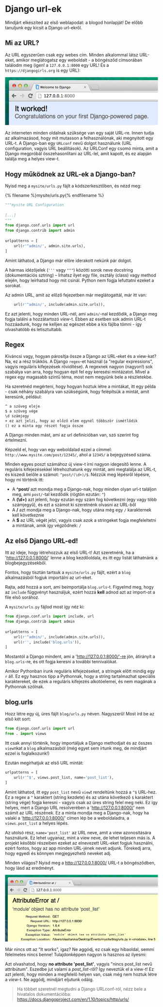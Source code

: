 # Django url-ek

Mindjárt elkészíted az első weblapodat: a blogod honlapját! De előbb tanuljunk egy kicsit a Django url-ekről.

## Mi az URL?

Az URL egyszerűen csak egy webes cím. Minden alkalommal látsz URL-eket, amikor meglátogatsz egy weboldalt - a böngésződ címsorában találodm meg (igen! a `127.0.0.1:8000` egy URL! És a `https://djangogirls.org` is egy URL):

![Url][1]

 [1]: images/url.png

Az interneten minden oldalnak szüksége van egy saját URL-re. Innen tudja az alkalmazásod, hogy mit mutasson a felhasználónak, aki megnyitott egy URL-t. A Django-ban egy `URLconf` nevű dolgot használunk (URL configuration, vagyis URL beállítások). Az URLConf egy csomó minta, amit a Django megpróbál összehasonlítani az URL-lel, amit kapott, és ez alapján találja meg a helyes view-t.

## Hogy működnek az URL-ek a Django-ban?

Nyisd meg a `mysite/urls.py` fájlt a kódszerkesztőben, és nézd meg:

{% filename %}mysite/urls.py{% endfilename %}
```python
"""mysite URL Configuration

[...]
"""
from django.conf.urls import url
from django.contrib import admin

urlpatterns = [
    url(r'^admin/', admin.site.urls),
]
```

Amint láthatod, a Django már előre iderakott nekünk pár dolgot.

A hármas idézőjelek (`'''` vagy `"""`) közötti sorok neve docstring (dokumentációs sztring) – Írhatsz ilyet egy file, osztály (class) vagy method elején, hogy leírhatsd hogy mit csinál. Python nem fogja lefuttatni ezeket a sorokat.

Az admin URL, amit az előző fejezetben már meglátogattál, már itt van:

```python
    url(r'^admin/', include(admin.site.urls)),
```

Ez azt jelenti, hogy minden URL-nél, ami `admin/`-nal kezdődik, a Django meg fogja találni a hozzátartozó *view*-t. Ebben az esetben sok admin URL-t hozzáadunk, hogy ne kelljen az egészet ebbe a kis fájlba tömni - így olvashatóbb és letisztultabb.

## Regex

Kíváncsi vagy, hogyan párosítja össze a Django az URL-eket és a view-kat? Na, ez a rész trükkös. A Django `regex`-et használ (a "regular expressions", vagyis reguláris kifejezések rövidítése). A regexnek nagyon (nagyon!) sok szabálya van arra, hogy hogyan épít fel egy keresési mintázatot. Mivel a regex egy magasabb szintű téma, most nem megyünk bele a részletekbe.

Ha szeretnéd megérteni, hogy hogyan hoztuk létre a mintákat, itt egy példa - csak néhány szabályra van szükségünk, hogy felépítsük a mintát, amit keresünk, például:

    ^ a szöveg eleje
    $ a szöveg vége
    \d számjegy
    + ez azt jelzi, hogy az előző elem egynél többször ismétlődik
    () ez a minta egy részét fogja össze
    

A Django minden mást, ami az url definícióban van, szó szerint fog értelmezni.

Képzeld el, hogy van egy weboldalad ezzel a címmel: `http://www.mysite.com/post/12345/`, ahol a `12345/` a bejegyzésed száma.

Minden egyes poszt számához új view-t írni nagyon idegesítő lenne. A reguláris kifejezésekkel létrehozhatunk egy mintát, ami megtalálja az URL-t, és kiszedi belőle a számot: `^post/(\d+)/$`. Nézzük meg lépésről lépésre, hogy mi történik itt:

*   A **^post/** azt mondja meg a Django-nak, hogy minden olyan url-t találjon meg, ami `post/`-tal kezdődik (rögtön ezután: `^`)
*   A **(\d+)** azt jelenti, hogy ezután egy szám fog következni (egy vagy több számjegyű), és ezt a számot ki szeretnénk olvasni az URL-ből
*   A **/** azt mondja meg a Django-nak, hogy utána még egy `/` karakternek kell következnie
*   A **$** az URL végét jelzi, vagyis csak azok a stringeket fogja megfeleltetni a mintának, amik így végződnek: `/`

## Az első Django URL-ed!

Itt az ideje, hogy létrehozzuk az első URL-t! Azt szeretnénk, ha a 'http://127.0.0.1:8000/' lenne a blog kezdőoldala, és itt egy listát láthatnánk a blogbejegyzésekből.

Fontos, hogy tisztán tartsuk a `mysite/urls.py` fájlt, ezért a `blog` alkalmazásból fogjuk importálni az url-eket.

Rajta, add hozzá a sort, ami beimportálja `blog.urls`-t. Figyelmd meg, hogy az `include` függvényt használjuk, ezért hozzá **kell** adnod azt az import-ot a file első sorához.

A `mysite/urls.py` fájlod most így néz ki:

```python
from django.conf.urls import include, url
from django.contrib import admin

urlpatterns = [
    url(r'^admin/', include(admin.site.urls)),
    url(r'', include('blog.urls')),
]
```

Mostantól a Django mindent, ami a 'http://127.0.0.1:8000/'-re jön, átirányít a `blog.urls`-re, és ott fogja keresni a további tennivalókat.

Amikor Pythonban írunk reguláris kifejezéseket, a stringek előtt mindig egy `r` áll. Ez egy hasznos tipp a Pythonnak, hogy a string tartalmazhat speciális karaktereket, de ezek a reguláris kifejezés alkotóelemei, és nem magának a Pythonnak szólnak.

## blog.urls

Hozz létre egy új, üres fájlt `blog/urls.py` néven. Nagyszerű! Most írd be az első két sort:

```python
from django.conf.urls import url
from . import views
```

Itt csak annyi történik, hogy importáljuk a Django methodjait és az összes `view`nkat a `blog` alkalmazásból (még egyet sem írtunk meg, de mindjárt ezzel is foglalkozunk!)

Ezután megírhatjuk az első URL mintát:

```python
urlpatterns = [
    url(r'^$', views.post_list, name='post_list'),
]
```

Amint láthatod, itt egy `post_list` nevű `view`t rendeltünk hozzá a `^$` URL-hez. Ez a regex a `^` karaktert (string kezdete) és az utána következő `$` karaktert (string vége) fogja keresni - vagyis csak az üres string felel meg neki. Ez így helyes, mert a Django URL resolverében a 'http://127.0.0.1:8000/' nem számít az URL részének. Ez a minta mondja meg a Django-nak, hogy ha valaki a 'http://127.0.0.1:8000/' címen lép be a weboldaladra, a `views.post_list` a helyes lépés.

Az utolsó rész, `name='post_list'` az URL neve, amit a view azonosítására használunk. Ez lehet ugyanaz, mint a view neve, de lehet teljesen más is. A projekt későbbi részeiben ezeket az elnevezett URL-eket fogjuk használni, ezért fontos, hogy az app minden URL-jének nevet adjunk. Törekedj arra, hogy egyedi és könnyen megjegyezhető neveket adj.

Minden világos? Nyisd meg a http://127.0.0.1:8000/ URL-t a böngésződben, hogy lásd az eredményt.

![Hiba][2]

 [2]: images/error1.png

Már nincs ott az "It works", igaz? Ne aggódj, ez csak egy hibaoldal, semmi félelmetes nincs benne! Tulajdonképpen nagyon is hasznos az ilyesmi:

Azt olvashatod, hogy **no attribute 'post_list'**, vagyis "nincs post_list nevű attribútum". Eszedbe jut valami a *post_list*-ről? Így neveztük el a view-t! Ez azt jelenti, hogy minden a megfelelő helyen van, csak még nem hoztuk létre a *view*-t. Ne aggódj, mindjárt eljutunk odáig.

> Ha többet szeretnél megtudni a Django URLconf-ról, nézz bele a hivatalos dokumentációba: https://docs.djangoproject.com/en/1.10/topics/http/urls/